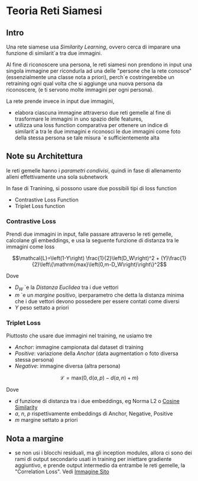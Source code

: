 # Teoria Reti Siamesi
## Intro
Una rete siamese usa *Similarity Learning*, ovvero cerca di imparare una funzione di similarit\`a 
tra due immagini.

Al fine di riconoscere una persona, le reti siamesi non prendono in input una singola immagine 
per ricondurla ad una delle "persone che la rete conosce" (essenzialmente una classe nota a priori), 
perch\`e costringerebbe un retraining ogni qual volta che si aggiunge una nuova persona 
da riconoscere, (e ti servono molte immagini per ogni persona).

La rete prende invece in input due immagini, 
- elabora ciascuna immagine attraverso due reti gemelle al fine di trasformare le immagini 
  in uno spazio delle features,
- utilizza una loss function comparativa per ottenere un indice di similarit\`a tra le due immagini
  e riconosci le due immagini come foto della stessa persona se tale misura \`e sufficientemente
  alta

## Note su Architettura
le reti gemelle hanno i *parametri condivisi*, quindi in fase di allenamento alleni effettivamente
una sola subnetwork

In fase di Tranining, si possono usare due possibili tipi di loss function
- Contrastive Loss Function
- Triplet Loss function

### Contrastive Loss
Prendi due immagini in input, falle passare attraverso le reti gemelle, calcolane gli embeddings, e
usa la seguente funzione di distanza tra le immagini come loss
```math
\mathcal{L}=\left(1-Y\right) \frac{1}{2}\left(D_W\right)^2 + (Y)\frac{1}{2}\left\{\mathrm{max}\left(0,m-D_W\right)\right\}^2
```
Dove 
- $D_W$ \`e la *Distanza Euclidea* tra i due vettori
- $m$ \`e un *margine* positivo, iperparametro che detta la distanza minima che i due vettori devono 
  possedere per essere contati come diversi
- $Y$ peso settato a priori

### Triplet Loss
Piuttosto che usare due immagini nel training, ne usiamo tre
- *Anchor*: immagine campionata dal dataset di training
- *Positive*: variazione della *Anchor* (data augmentation o foto diversa stessa persona)
- *Negative*: immagine diversa (altra persona)
```math
\mathcal{L}=\mathrm{max}\left(0, \mathrm{d}(a,p)-d(a,n)+m\right)
```
Dove
- $d$ funzione di distanza tra i due embeddings, eg Norma L2 o [Cosine Similarity](https://en.wikipedia.org/wiki/Cosine_similarity)
- $a$, $n$, $p$ rispettivamente embeddings di Anchor, Negative, Positive
- $m$ margine settato a priori

## Nota a margine
- se non usi i blocchi residuali, ma gli inception modules, allora ci sono dei rami di output secondario
  usati in training per iniettare gradiente aggiuntivo, e prende output intermedio da entrambe le reti 
  gemelle, la "Correlation Loss". Vedi [Immagine Sito](https://medium.com/@rinkinag24/a-comprehensive-guide-to-siamese-neural-networks-3358658c0513)